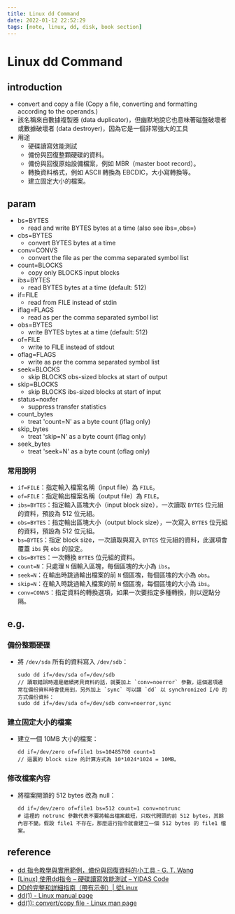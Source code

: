 ```yaml
---
title: Linux dd Command
date: 2022-01-12 22:52:29
tags: [note, linux, dd, disk, book section]
---
```


# Linux dd Command
## introduction
- convert and copy a file (Copy a file, converting and formatting according to the operands.)
- 該名稱來自數據複製器 (data duplicator)，但幽默地說它也意味著磁盤破壞者或數據破壞者 (data destroyer)，因為它是一個非常強大的工具
- 用途
    - 硬碟讀寫效能測試
    - 備份與回復整顆硬碟的資料。
    * 備份與回復原始設備檔案，例如 MBR（master boot record）。
    * 轉換資料格式，例如 ASCII 轉換為 EBCDIC，大小寫轉換等。
    * 建立固定大小的檔案。
<!--more-->
## param
* bs=BYTES
    * read and write BYTES bytes at a time (also see ibs=,obs=)
* cbs=BYTES
    * convert BYTES bytes at a time
* conv=CONVS
    * convert the file as per the comma separated symbol list
* count=BLOCKS
    * copy only BLOCKS input blocks
* ibs=BYTES
    * read BYTES bytes at a time (default: 512)
* if=FILE
    * read from FILE instead of stdin
* iflag=FLAGS
    * read as per the comma separated symbol list
* obs=BYTES
    * write BYTES bytes at a time (default: 512)
* of=FILE
    * write to FILE instead of stdout
* oflag=FLAGS
    * write as per the comma separated symbol list
* seek=BLOCKS
    * skip BLOCKS obs-sized blocks at start of output
* skip=BLOCKS
    * skip BLOCKS ibs-sized blocks at start of input
* status=noxfer
    * suppress transfer statistics
* count_bytes
    * treat 'count=N' as a byte count (iflag only)
* skip_bytes
    * treat 'skip=N' as a byte count (iflag only)
* seek_bytes
    * treat 'seek=N' as a byte count (oflag only)

### 常用說明
-   `if=FILE`：指定輸入檔案名稱（input file）為 `FILE`。
-   `of=FILE`：指定輸出檔案名稱（output file）為 `FILE`。
-   `ibs=BYTES`：指定輸入區塊大小（input block size），一次讀取 `BYTES` 位元組的資料，預設為 512 位元組。
-   `obs=BYTES`：指定輸出區塊大小（output block size），一次寫入 `BYTES` 位元組的資料，預設為 512 位元組。
-   `bs=BYTES`：指定 block size，一次讀取與寫入 `BYTES` 位元組的資料，此選項會覆蓋 `ibs` 與 `obs` 的設定。
-   `cbs=BYTES`：一次轉換 `BYTES` 位元組的資料。
-   `count=N`：只處理 `N` 個輸入區塊，每個區塊的大小為 `ibs`。
-   `seek=N`：在輸出時跳過輸出檔案的前 `N` 個區塊，每個區塊的大小為 `obs`。
-   `skip=N`：在輸入時跳過輸入檔案的前 `N` 個區塊，每個區塊的大小為 `ibs`。
-   `conv=CONVS`：指定資料的轉換選項，如果一次要指定多種轉換，則以逗點分隔。

## e.g.
### 備份整顆硬碟
- 將 `/dev/sda` 所有的資料寫入 `/dev/sdb`：
    ```clike
    sudo dd if=/dev/sda of=/dev/sdb
    // 讀取錯誤時還是繼續拷貝資料的話，就要加上 `conv=noerror` 參數，這個選項通常在備份資料時會使用到，另外加上 `sync` 可以讓 `dd` 以 synchronized I/O 的方式備份資料：
    sudo dd if=/dev/sda of=/dev/sdb conv=noerror,sync
    ```
### 建立固定大小的檔案
- 建立一個 10MB 大小的檔案：
    ```clike
    dd if=/dev/zero of=file1 bs=10485760 count=1
    // 這裏的 block size 的計算方式為 10*1024*1024 = 10MB。
    ```
### 修改檔案內容
- 將檔案開頭的 512 bytes 改為 null：
    ```clike
    dd if=/dev/zero of=file1 bs=512 count=1 conv=notrunc
    # 這裡的 notrunc 參數代表不要將輸出檔案截短，只取代開頭的前 512 bytes，其餘內容不變。假設 file1 不存在，那麼這行指令就會建立一個 512 bytes 的 file1 檔案。
    ```



## reference
- [dd 指令教學與實用範例，備份與回復資料的小工具 - G. T. Wang](https://blog.gtwang.org/linux/dd-command-examples/)
- [[Linux] 使用dd指令 – 硬碟讀寫效能測試 – YIDAS Code](https://code.yidas.com/linux-dd-command-test-io/)
- [DD的完整和詳細指南（帶有示例）| 從Linux](https://blog.desdelinux.net/zh-TW/guia-completa-y-detallada-con-ejemplos-de-dd/)
- [dd(1) - Linux manual page](https://man7.org/linux/man-pages/man1/dd.1.html)
- [dd(1): convert/copy file - Linux man page](https://linux.die.net/man/1/dd)